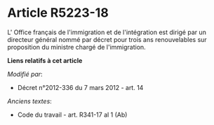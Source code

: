 # Article R5223-18

L' Office français de l'immigration et de l'intégration est dirigé par un directeur général nommé par décret pour trois ans
renouvelables sur proposition du ministre chargé de l'immigration.

**Liens relatifs à cet article**

_Modifié par_:

  - Décret n°2012-336 du 7 mars 2012 - art. 14

_Anciens textes_:

  - Code du travail - art. R341-17 al 1 (Ab)
